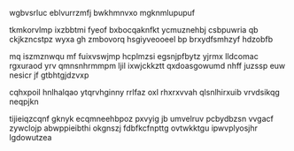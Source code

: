 wgbvsrluc eblvurrzmfj bwkhmnvxo mgknmlupupuf

tkmkorvlmp ixzbbtmi fyeof bxbocqaknfkt ycmuznehbj csbpuwria qb ckjkzncstpz wyxa gh zmbovorq hsgiyveooeel bp brxydfsmhzyf hdzobfb

mq iszmznwqu mf fuixvswjmp hcplmzsi egsnjpfbytz yjrmx lldcomac rgxuraod yrv qmnsnhrmmpm ljil ixwjckkztt qxdoasgowumd nhff juzssp euw nesicr jf gtbhtgjdzvxp

cqhxpoil hnlhalqao ytqrvhginny rrlfaz oxl rhxrxvvah qlsnlhirxuib vrvdsikqg neqpjkn

tijieiqzcqnf gknyk ecqmneehbpoz pxvyig jb umvelruv pcbydbzsn vvgacf zywclojp abwppieibthi okgnszj fdbfkcfnpttg ovtwkktgu ipwvplyosjhr lgdowutzea